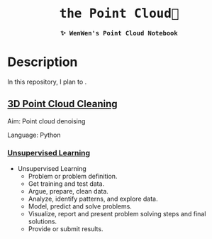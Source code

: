 
<h1 align = 'center'><samp> the Point Cloud🥀 <samp></h1>

<h4 align="center"><samp> ✨ WenWen's Point Cloud Notebook </samp></h4>


# Description

In this repository, I plan to .

## [3D Point Cloud Cleaning](https://www.kaggle.com/code/startupsci/titanic-data-science-solutions/notebook)

Aim: Point cloud denoising

Language: Python

### [Unsupervised Learning]()

* Unsupervised Learning
  * Problem or problem definition.
  * Get training and test data.
  * Argue, prepare, clean data.
  * Analyze, identify patterns, and explore data.
  * Model, predict and solve problems.
  * Visualize, report and present problem solving steps and final solutions.
  * Provide or submit results.
